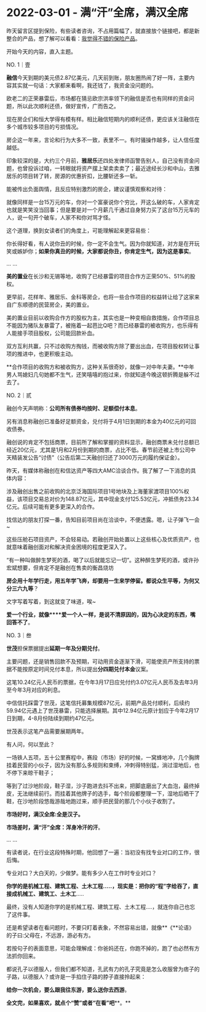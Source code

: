 # 2022-03-01 - 满“汗”全席，满汉全席

昨天留言区提到保险，有些读者咨询，不占用篇幅了，就直接放个链接吧，都是新整合的产品，想了解可以看看：[我觉得不错的保险产品](http://mp.weixin.qq.com/s?__biz=MzI1MzI4MDk5NA==&mid=2247489401&idx=1&sn=7bd9ea1f4ef63cd27760937cb1615e35&chksm=e9d780f4dea009e270858d2fe113b89ee78c63df8cb20eddb2ca82f0726f2b76170ab346033f&scene=21#wechat_redirect)。

开始今天的内容，直入主题。

NO. 1｜壹

**融信**今天到期的美元债2.87亿美元，几天前到账，朋友圈热闹了好一阵，主要内容其实就一句话：大家都来看啊，我还钱了，我资金没问题的。

欧老二的正荣暴雷后，市场都在猜忌欧宗洪率领下的融信是否也有同样的资金问题，所以此次顺利还债，做好宣传，广而告之。

现在房企们和恒大学得有模有样。相比融信短期内的顺利还债，更应该关注融信在多个城市较多项目的亏损情况。

房企这一年来，言论和行为大多不一致，表里不一。有时骚操作越多，让人信任度越低。

印象较深的是，大约三个月前，**雅居乐**还四处发律师函警告别人，自己没有资金问题，也曾投诉过咱，一转眼就将资产摆上架卖卖卖了；最近途经长沙和中山，去雅居乐的项目转了转，房源的优惠折扣，比腰斩还多一斩。

能被传出负面舆情，且反应特别激烈的房企，建议谨慎观察和对待：

就像同样是一台15万元的车，你对一个富豪说你个穷比，开这么破的车，人家肯定也就是笑笑没当回事；但是要是对一个月薪几千通过自身努力买了这台15万元车的人，说一句开个破车，人家不和你对骂才怪。

这个道理，换到女读者们的角度上，可能理解起来更容易些：

你长得好看，有人说你丑的时候，你一定不会生气。因为你就知道，对方是在开玩笑或嫉妒你；**如果你真丑的时候，大家都说你丑，你肯定生气，因为这是事实**。

... ...

**美的置业**在长沙和无锡等地，收购了已经暴雷的项目合作方正荣50%、51%的股权。

更早前，花样年、雅居乐、金科等房企，也将一些合作项目的权益转让给了这家来自广东顺德的民营房企，美的置业。

美的置业目前以收购合作方的股权为主，其实也是一种变相自救措施，合作项目总不能因为猪队友暴雷了，被拖着一起芭比Q吧？而已经暴雷的被收购方，也乐得有人能接手项目股权，公司能回款补血。

双方互利共赢，只不过收购方掏钱，而被收购方除了要出出血，在项目股权转让事项的推进中，也更积极主动。

**合作项目的收购方和被收购方，这种关系很奇妙，就像一对中年夫妻。**中年男人骂媳妇几句她都不生气，还笑嘻嘻的抱过来，你就知道今晚这顿折腾是躲不过去了。

NO. 2｜贰

融创今天声明称：**公司所有债券均按时、足额偿付本息**。

另有消息称融创已准备好足额资金，兑付将于4月1日到期的本金为40亿元的可回收债券。

融创说的肯定不包括商票，目前所了解和掌握的资料显示，融创商票未兑付总额已经近20亿元，尤其是1月和2月份到期的商票，占比不低。春节前还被上市公司中天精装发公告“讨债”（公告后第二天融创归还了3000万元的履约保证金）。

昨天，有媒体称融创在和信达资产等四大AMC洽谈合作。我了解了一下消息的具体内容：

涉及融创出售之前收购的北京泛海国际项目1号地块及上海董家渡项目100%权益，该项目交易总对价为148.87亿元，其中现金支付125.53亿元，冲抵债务23.34亿元。后续可能有更多更深入的合作。

找信达的朋友打探一番，告知目前项目尚在洽谈中，不便透露。嗯，让子弹飞一会~

这些压舱石项目资产，不会轻易动。若融创开始处置以上这些核心及优质资产，也就意味着融创面对和解决资金困境的程度更深入了。

“有一种叫做醉生梦死的酒，喝了以后就能忘记一切”。这种醉生梦死的酒，或许孙宏斌想要，但肯定不是融创在售卖的衡昌烧坊

**房企用十年学行走，用五年学飞奔，却要用一生来学停留。都说众生平等，为何又分三六九等**？

文字写着写着，到这就变了味道，唉~

**爱一个行业，就像****爱一个人一样，是说不清原因的，因为心决定的东西，嘴回答不了**。

NO. 3｜叁

**世茂**担保票据提出**延期一年及分期兑付**。

主要问题，还是销售回款不及预期，可动用资金逐渐下滑，可能使资产所支持的票据不能按原定时间兑付本息，所以提出**分四期兑付本金**议案。

这笔10.24亿元人民币的票据，在今年3月17日应兑付约3.07亿元人民币及去年3月至今年3月对应的利息。

中信信托踩雷了世茂，这笔信托募集规模87亿元，前期产品兑付顺利，后续约59.94亿元遇上了世茂暴雷，只能选择展期。其中12.94亿元原计划应于今年2月17日到期，4-8月份陆续到期约47亿元。

世茂表示这笔产品需要展期两年。

有人问，何以至此？

一场铁人五项，五十公里赛程中，赛段（市场）好的时候，一窝蜂地冲，几个胸牌挂着民营的小伙子，因为没有那么多规则和束缚，冲刺得特别猛，淌过湿地后，也不停下来晾干鞋子；

等到了过沙地阶段，鞋子湿，沙子跑进去抖不出来，把脚底磨出了大血泡，最终掉皮，无法继续前行。而挂着其他牌子的选手，每个阶段都整理一下，湿地后晒干了鞋，在沙地阶段悠哉游哉地跑过来，顺手把民营的那几个小伙子收割了。

**市场好时，满汉全席:全是汉子。**

**市场差时，满“汗”全席：浑身冷汗的汗**。

... ...

有读者说，在行业这段特殊时期，他回想了一遍：当初没有找专业对口的工作，很后悔。

专业对口？大白天的，少做梦。能有多少人在工作时专业对口？

**你学的是机械工程、建筑工程、土木工程.....，现实是：把你的“程”字给吞了，直接成机械工、建筑工、土木工**.....

最终，没有人知道你学的是机械工程、建筑工程、土木工程....，就连你自己也忘了这件事。

还是希望读者在看问题时，不要只盯着表象，不然容易出错，就像**《**论语》的子曰:父母在，不远游，游必有方。

若按句子的表面意思，可能会理解成：你爸妈还在，你跑不掉的，跑了也必然有方法抓你回来。

都说孔子以德服人，但我们都不知道，孔武有力的孔子究竟是怎么收服曾为痞子的子路，以德服人？或许是一手掐住子路的脖子直接拎起来：

**给你一次机会，要么跟我往东游，要么送你去西游**。

**全文完，如果喜欢，就点个“赞”或者“在看”吧****。**